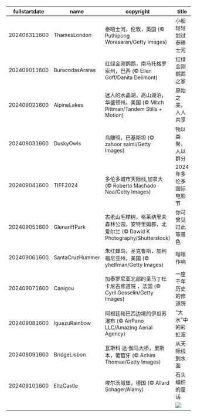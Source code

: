 |fullstartdate|name|copyright|title|image|
|--|--|--|--|--|
202408311600|ThamesLondon|泰晤士河，伦敦，英国 (© Puthipong Worasaran/Getty Images)|小船轻轻划过泰晤士河|![](/zh-CN/2024/09/202408311600ThamesLondon.jpg)|
202409011600|BuracodasAraras|红绿金刚鹦鹉，南马托格罗索州，巴西 (© Ellen Goff/Danita Delimont)|红绿金刚鹦鹉之家|![](/zh-CN/2024/09/202409011600BuracodasAraras.jpg)|
202409021600|AlpineLakes|迷人的水晶湖，高山湖泊，华盛顿州，美国 (© Mitch Pittman/Tandem Stills + Motion)|原始之美，人人共享|![](/zh-CN/2024/09/202409021600AlpineLakes.jpg)|
202409031600|DuskyOwls|乌雕鸮，巴基斯坦 (© zahoor salmi/Getty Images)|物以类聚，人以群分|![](/zh-CN/2024/09/202409031600DuskyOwls.jpg)|
202409041600|TIFF2024|多伦多城市天际线,加拿大 (© Roberto Machado Noa/Getty Images)|2024年多伦多国际电影节|![](/zh-CN/2024/09/202409041600TIFF2024.jpg)|
202409051600|GlenariffPark|古老山毛榉树，格莱纳里夫森林公园，安特里姆郡，北爱尔兰 (© Dawid K Photography/Shutterstock)|你可曾见过此等景色|![](/zh-CN/2024/09/202409051600GlenariffPark.jpg)|
202409061600|SantaCruzHummer|朱红蜂鸟，圣克鲁斯，加利福尼亚州，美国 (© yhelfman/Getty Images)|嗡嗡作响|![](/zh-CN/2024/09/202409061600SantaCruzHummer.jpg)|
202409071600|Canigou|加泰罗尼亚北部的圣马丁杜卡尼古修道院 ，法国 (© Cyril Gosselin/Getty Images)|一座千年历史的修道院|![](/zh-CN/2024/09/202409071600Canigou.jpg)|
202409081600|IguazuRainbow|阿根廷和巴西边境的伊瓜苏瀑布 (© AirPano LLC/Amazing Aerial Agency)|“大水”中的彩虹波|![](/zh-CN/2024/09/202409081600IguazuRainbow.jpg)|
202409091600|BridgeLisbon|瓦斯科·达·伽马大桥，里斯本，葡萄牙 (© Achim Thomae/Getty Images)|从天际线到水面|![](/zh-CN/2024/09/202409091600BridgeLisbon.jpg)|
202409101600|EltzCastle|埃尔茨城堡，德国 (© Allard Schager/Alamy)|石头编织的童话|![](/zh-CN/2024/09/202409101600EltzCastle.jpg)|
||||![](/zh-CN/2024/09/.jpg)|
